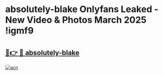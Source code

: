# absolutely-blake Onlyfans Leaked - New Video & Photos March 2025 !igmf9

# <h2><a href="https://rngubm.iuczelnia.edu.pl?title=absolutely-blake&ref=igmf9">🔗👉 🔴 absolutely-blake</a></h2>

[![acn](https://github.com/user-attachments/assets/0f9c940e-d8b0-45ae-aac7-cd30a18b3e1c)](https://rngubm.iuczelnia.edu.pl?title=absolutely-blake&ref=igmf9)

